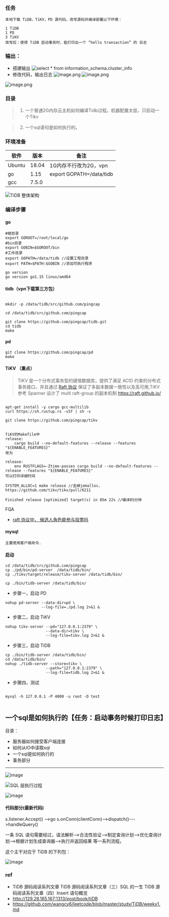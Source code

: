 

### 任务
~~~
本地下载 TiDB，TiKV，PD 源代码，改写源码并编译部署以下环境：

1 TiDB
1 PD
3 TiKV
改写后：使得 TiDB 启动事务时，能打印出一个 “hello transaction” 的 日志
~~~

### 输出：
- 搭建输出
![select * from information_schema.cluster_info](https://i.loli.net/2020/08/15/974tcSm58WuoeC2.png)
- 修改代码，输出日志
![image.png](https://i.loli.net/2020/08/16/jSLJvU4OhBgsHlT.png)
![image.png](https://i.loli.net/2020/08/16/uNnlLsX6Tq83KA5.png)

![image.png](https://i.loli.net/2020/08/16/udTbjSv1m98XHfV.png)

### 目录

>1. 一个普通2G内存云主机如何编译Tidb过程。机器配置太低，只启动一个Tikv

>2. 一个sql语句是如何执行的。

### 环境准备



| 软件   | 版本  | 备注                     |
| ------ | ----- | ------------------------ |
| Ubuntu | 18.04 | 1G内存不行改为2G，vpn    |
| go     | 1.15  | export GOPATH=/data/tidb |
| gcc    | 7.5.0 |                          |


![TiDB 整体架构](https://user-images.githubusercontent.com/5937331/90312675-dc92eb00-df38-11ea-89ea-df88785e0133.png)




###  编译步骤

#### go

~~~shell
#根目录
export GOROOT=/root/local/go
#bin目录
export GOBIN=$GOROOT/bin
#工作目录
export GOPATH=/data/tidb //设置工程目录
export PATH=$PATH:$GOBIN //添加可执行程序

go version
go version go1.15 linux/amd64
~~~





####  tidb（vpn下载第三方包）

~~~shell

mkdir -p /data/tidb/src/github.com/pingcap

cd /data/tidb/src/github.com/pingcap

git clone https://github.com/pingcap/tidb.git
cd tidb
make

~~~

#### pd

~~~shell
git clone https://github.com/pingcap/pd
make
~~~



#### TiKV （重点）

>TiKV 是一个分布式事务型的键值数据库，提供了满足 ACID 约束的分布式事务接口，并且通过 [Raft 协议](https://raft.github.io/raft.pdf) 保证了多副本数据一致性以及高可用,TiKV 参考 Spanner 设计了 multi raft-group 的副本机制 https://raft.github.io/

~~~shell

apt-get install -y cargo gcc-multilib
curl https://sh.rustup.rs -sSf | sh -s

git clone https://github.com/pingcap/tikv 


TiKV的Makefile中
release:
	cargo build --no-default-features --release --features "${ENABLE_FEATURES}"
改为

release:
	env RUSTFLAGS=-Ztime-passes cargo build --no-default-features --release --features "${ENABLE_FEATURES}"
可以打印详细时间

SYSTEM_ALLOC=1 make release //去掉jemalloc，https://github.com/tikv/tikv/pull/6211 

Finished release [optimized] target(s) in 85m 22s //编译85分钟

~~~





FQA

- [raft 协议中， 候选人角色能参与投票吗](https://xie.infoq.cn/article/0a8c579d8110b2025b536f79e)

#### mysql

~~~shell
主要使用客户端命令.
~~~



#### 启动

~~~shell
cd /data/tidb/src/github.com/pingcap
cp ./pd/bin/pd-server  /data/tidb/bin/
cp ./tikv/target/release/tikv-server /data/tidb/bin/

cp ./bin/tidb-server /data/tidb/bin/
~~~



- 步骤一，启动 PD

```
nohup pd-server --data-dir=pd \
                --log-file=./pd.log 2>&1 &
```

- 步骤二，启动 TiKV

```shell
nohup tikv-server --pd="127.0.0.1:2379" \
                  --data-dir=tikv \
                  --log-file=tikv.log 2>&1 &
```

- 步骤三，启动 TiDB

```
cp ./bin/tidb-server /data/tidb/bin/
cd /data/tidb/bin/
nohup ./tidb-server --store=tikv \
                  --path="127.0.0.1:2379" \
                  --log-file=tidb.log 2>&1 &
```

- 步骤四，测试

```shell

mysql -h 127.0.0.1 -P 4000 -u root -D test


```

## 一个sql是如何执行的【任务：启动事务时候打印日志】

目录：

- 服务器如何接受客户端连接
- 如何从IO中读取sql
- 一个sql是如何执行的
- 事务部分

--------------------------------------------------------------------



![image](https://user-images.githubusercontent.com/5937331/90312522-be78bb00-df37-11ea-96fa-5931a847fe14.png)

![SQL 层执行过程](https://download.pingcap.com/images/blog-cn/tidb-source-code-reading-3/2.png)



![image](https://user-images.githubusercontent.com/5937331/90312699-0e0bb680-df39-11ea-9888-6fc0313a45cf.png)

#### 代码部分(最新代码)

s.listener.Accept() -->go s.onConn(clientConn)-->dispatch()--->handleQuery()

一条 SQL 语句需要经过，语法解析–>合法性验证–>制定查询计划–>优化查询计划–>根据计划生成查询器–>执行并返回结果 等一系列流程。



这个主干对应于 TiDB 的下列包：

![image](https://user-images.githubusercontent.com/5937331/90312730-6347c800-df39-11ea-9d79-6f361e9ebd8f.png)





### ref

- TiDB 源码阅读系列文章
  TiDB 源码阅读系列文章（三）SQL 的一生
  TiDB 源码阅读系列文章（四）Insert 语句概览
- http://129.28.165.167:1313/post/book/tiDB
- https://github.com/wangcy6/leetcode/blob/master/study/TiDB/weeky1.md
